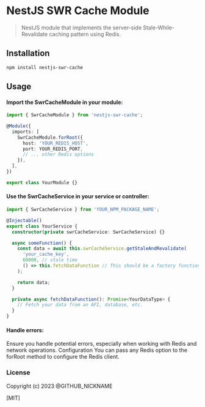 # NestJS SWR Cache Module
> NestJS module that implements the server-side Stale-While-Revalidate caching pattern using Redis.

## Installation

```bash
npm install nestjs-swr-cache
```

## Usage

#### Import the SwrCacheModule in your module:
```typescript
import { SwrCacheModule } from 'nestjs-swr-cache';

@Module({
  imports: [
    SwrCacheModule.forRoot({
      host: 'YOUR_REDIS_HOST',
      port: YOUR_REDIS_PORT,
      // ... other Redis options
    }),
  ],
})

export class YourModule {}
```

#### Use the SwrCacheService in your service or controller:

```typescript
import { SwrCacheService } from 'YOUR_NPM_PACKAGE_NAME';

@Injectable()
export class YourService {
  constructor(private swrCacheService: SwrCacheService) {}

  async someFunction() {
    const data = await this.swrCacheService.getStaleAndRevalidate(
      'your_cache_key',
      60000, // stale time
      () => this.fetchDataFunction // This should be a factory function that returns a promise with the data you want to cache
    );

    return data;
  }

  private async fetchDataFunction(): Promise<YourDataType> {
    // Fetch your data from an API, database, etc.
  }
}

````

#### Handle errors:
 
 Ensure you handle potential errors, especially when working with Redis and network operations.
Configuration
You can pass any Redis option to the forRoot method to configure the Redis client.

### License

Copyright (c) 2023 @GITHUB_NICKNAME

[MIT]
